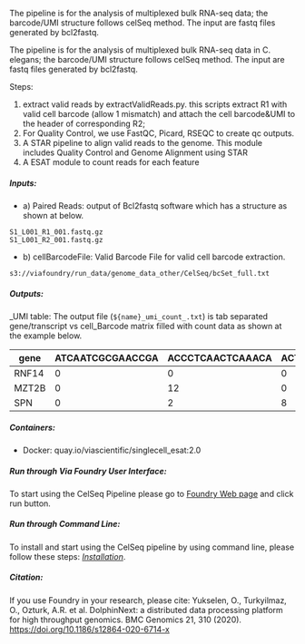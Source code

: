 The pipeline is for the analysis of multiplexed bulk RNA-seq data; the barcode/UMI structure follows celSeq method. The input are fastq files generated by bcl2fastq.

The pipeline is for the analysis of multiplexed bulk RNA-seq data in C. elegans; the barcode/UMI structure follows celSeq method. The input are fastq files generated by bcl2fastq.

Steps:

1. extract valid reads by extractValidReads.py. this scripts extract R1 with valid cell barcode (allow 1 mismatch) and attach the cell barcode&UMI to the header of corresponding R2;
2. For Quality Control, we use FastQC, Picard, RSEQC to create qc outputs.
3. A STAR pipeline to align valid reads to the genome. This module includes Quality Control and Genome Alignment using STAR
4. A ESAT module to count reads for each feature

##### Inputs:

-   a) Paired Reads: output of Bcl2fastq software which has a structure as shown at below.

```
S1_L001_R1_001.fastq.gz
S1_L001_R2_001.fastq.gz
```

-   b) cellBarcodeFile: Valid Barcode File for valid cell barcode extraction.

```
s3://viafoundry/run_data/genome_data_other/CelSeq/bcSet_full.txt
```

##### Outputs:

_UMI table: The output file (`${name}_umi_count_.txt`) is tab separated gene/transcript vs cell_Barcode matrix filled with count data as shown at the example below.

   | gene  | ATCAATCGCGAACCGA | ACCCTCAACTCAAACA | ACTCATACCCGGAAAT |
   |-------|------------------|------------------|------------------|
   | RNF14 | 0                | 0                | 0                |
   | MZT2B | 0                | 12               | 0                |
   | SPN   | 0                | 2                | 8                |
		



##### Containers:

-   Docker: quay.io/viascientific/singlecell_esat:2.0

##### Run through Via Foundry User Interface:

To start using the CelSeq Pipeline please go to <a href="https://www.viafoundry.com/pipeline/355" target="_blank">Foundry Web page</a>
 and click run button.

##### Run through Command Line:

To install and start using the CelSeq pipeline by using command line, please follow these steps: [_Installation_](https://github.com/ViaScientific/cellSeq_Pipeline/blob/main/docs/local.md).

##### Citation:

If you use Foundry in your research, please cite:
Yukselen, O., Turkyilmaz, O., Ozturk, A.R. et al. DolphinNext: a distributed data processing platform for high throughput genomics. BMC Genomics 21, 310 (2020). https://doi.org/10.1186/s12864-020-6714-x
